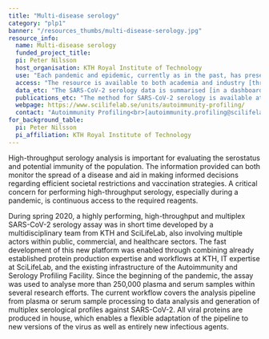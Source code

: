 ```yaml
---
title: "Multi-disease serology"
category: "plp1"
banner: "/resources_thumbs/multi-disease-serology.jpg"
resource_info:
  name: Multi-disease serology
  funded_project_title:
  pi: Peter Nilsson
  host_organisation: KTH Royal Institute of Technology
  use: "Each pandemic and epidemic, currently as in the past, has presented as a public health emergency characterised by uncertainty in the entity of its effect. A key point of pandemic preparedness is therefore to be able to learn from the past by collecting as much virological and immunological data as possible on viruses causing diseases with pandemic potential. Comparative serological studies and serological surveillance are well needed in order to understand the extent and duration of the immune response in COVID-19 and future pandemics.<br><br> The resource is now expanding the serology workflow to cover many more antigens representing a long range of respiratory and infectious diseases, aiming to enable the analysis of thousands of samples on hundreds of antigens. See the [multi-disease serology dashboard](/dashboards/multidisease_serology/) for more information on the latest work."
  access: "The resource is available to both academia and industry [through the Autoimmunity and Serology Profiling Unit at SciLifeLab](https://www.scilifelab.se/units/autoimmunity-profiling/). Applicants can submit a project proposal through the unit website to initiate discussion on feasibility and fees."
  data_etc: "The SARS-CoV-2 serology data is summarised [in a dashboard at the Swedish Pathogens Portal](https://www.pathogens.se/dashboards/serology-statistics/). A second dashboard has also been established to summarise [work on multi-disease serology testing](/dashboards/multidisease_serology/)."
  publications_etc: "The method for SARS-CoV-2 serology is available at [DOI: 10.1002/cti2.1312](https://doi.org/10.1002/cti2.1312). Instructions for sample preparation are provided during the project feasibility discussion with the Autoimmunity and Serology Profiling Unit.<br><br>The protein production is done at the [KTH node of Protein Production Sweden (PPS)](https://www.kth.se/pps), a national research infrastructure funded by the Swedish Research Council."
  webpage: https://www.scilifelab.se/units/autoimmunity-profiling/
  contact: "Autoimmunity Profiling<br>[autoimmunity.profiling@scilifelab.se](mailto:autoimmunity.profiling@scilifelab.se)"
for_background_table:
  pi: Peter Nilsson
  pi_affiliation: KTH Royal Institute of Technology
---
```


High-throughput serology analysis is important for evaluating the serostatus and potential immunity of the population. The information provided can both monitor the spread of a disease and aid in making informed decisions regarding efficient societal restrictions and vaccination strategies. A critical concern for performing high-throughput serology, especially during a pandemic, is continuous access to the required reagents.

During spring 2020, a highly performing, high-throughput and multiplex SARS-CoV-2 serology assay was in short time developed by a multidisciplinary team from KTH and SciLifeLab, also involving multiple actors within public, commercial, and healthcare sectors. The fast development of this new platform was enabled through combining already established protein production expertise and workflows at KTH, IT expertise at SciLifeLab, and the existing infrastructure of the Autoimmunity and Serology Profiling Facility. Since the beginning of the pandemic, the assay was used to analyse more than 250,000 plasma and serum samples within several research efforts. The current workflow covers the analysis pipeline from plasma or serum sample processing to data analysis and generation of multiplex serological profiles against SARS-CoV-2. All viral proteins are produced in house, which enables a flexible adaptation of the pipeline to new versions of the virus as well as entirely new infectious agents.
